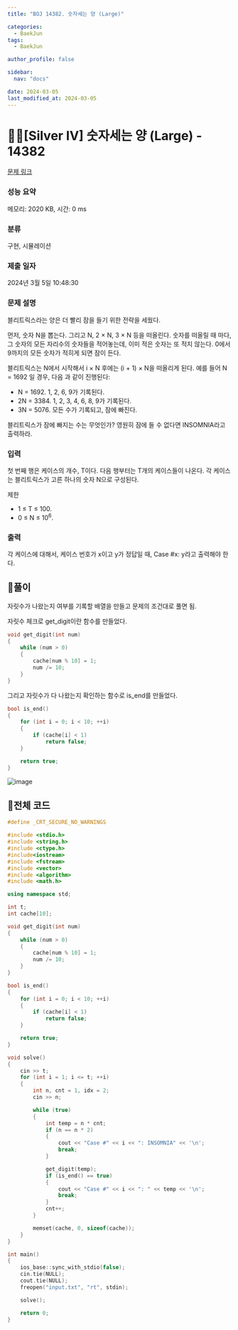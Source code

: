 ```yaml
---
title: "BOJ 14382. 숫자세는 양 (Large)"

categories:
  - BaekJun
tags:
  - BaekJun

author_profile: false

sidebar:
  nav: "docs"

date: 2024-03-05
last_modified_at: 2024-03-05
---
```


# 🙇‍♀️[Silver IV] 숫자세는 양 (Large) - 14382 

[문제 링크](https://www.acmicpc.net/problem/14382) 

### 성능 요약

메모리: 2020 KB, 시간: 0 ms

### 분류

구현, 시뮬레이션

### 제출 일자

2024년 3월 5일 10:48:30

### 문제 설명

<p dir="ltr">블리트릭스라는 양은 더 빨리 잠을 들기 위한 전략을 세웠다.</p>

<p dir="ltr">먼저, 숫자 N을 뽑는다. 그리고 N, 2 × N, 3 × N 등을 떠올린다. 숫자를 떠올릴 때 마다, 그 숫자의 모든 자리수의 숫자들을 적어놓는데, 이미 적은 숫자는 또 적지 않는다. 0에서 9까지의 모든 숫자가 적히게 되면 잠이 든다.</p>

<p dir="ltr">블리트릭스는 N에서 시작해서 i × N 후에는 (i + 1) × N을 떠올리게 된다. 예를 들어 N = 1692 일 경우, 다음 과 같이 진행된다:</p>

<ul>
	<li dir="ltr">N = 1692. 1, 2, 6, 9가 기록된다.</li>
	<li dir="ltr">2N = 3384. 1, 2, 3, 4, 6, 8, 9가 기록된다.</li>
	<li dir="ltr">3N = 5076. 모든 수가 기록되고, 잠에 빠진다.</li>
</ul>

<p>블리트릭스가 잠에 빠지는 수는 무엇인가? 영원히 잠에 들 수 없다면 INSOMNIA라고 출력하라.</p>

### 입력 

 <p dir="ltr">첫 번째 행은 케이스의 개수, T이다. 다음 행부터는 T개의 케이스들이 나온다. 각 케이스는 블리트릭스가 고른 하나의 숫자 N으로 구성된다.</p>

<p>제한</p>

<ul>
	<li>1 ≤ T ≤ 100.</li>
	<li>0 ≤ N ≤ 10<sup>6</sup>.</li>
</ul>

### 출력 

 <p>각 케이스에 대해서, 케이스 번호가 x이고 y가 정답일 때, Case #x: y라고 출력해야 한다.</p>

## 🚀풀이

자릿수가 나왔는지 여부를 기록할 배열을 만들고 문제의 조건대로 풀면 됨.  

자릿수 체크로 get_digit이란 함수를 만들었다.  

```cpp
void get_digit(int num)
{
	while (num > 0)
	{
		cache[num % 10] = 1;
		num /= 10;
	}
}
```

그리고 자릿수가 다 나왔는지 확인하는 함수로 is_end를 만들었다.  

```cpp
bool is_end()
{
	for (int i = 0; i < 10; ++i)
	{
		if (cache[i] < 1)
			return false;
	}

	return true;
}
```

![image](https://github.com/stopresent/BOJ/assets/86364202/c5027fbb-e293-4d6a-99a0-60e7f931845f)


## 🚀전체 코드

```cpp
#define _CRT_SECURE_NO_WARNINGS

#include <stdio.h>
#include <string.h>
#include <ctype.h>
#include<iostream>
#include <fstream>
#include <vector>
#include <algorithm>
#include <math.h>

using namespace std;

int t;
int cache[10];

void get_digit(int num)
{
	while (num > 0)
	{
		cache[num % 10] = 1;
		num /= 10;
	}
}

bool is_end()
{
	for (int i = 0; i < 10; ++i)
	{
		if (cache[i] < 1)
			return false;
	}

	return true;
}

void solve()
{
	cin >> t;
	for (int i = 1; i <= t; ++i)
	{
		int n, cnt = 1, idx = 2;
		cin >> n;

		while (true)
		{
			int temp = n * cnt;
			if (n == n * 2)
			{
				cout << "Case #" << i << ": INSOMNIA" << '\n';
				break;
			}

			get_digit(temp);
			if (is_end() == true)
			{
				cout << "Case #" << i << ": " << temp << '\n';
				break;
			}
			cnt++;
		}

		memset(cache, 0, sizeof(cache));
	}
}

int main()
{
	ios_base::sync_with_stdio(false);
	cin.tie(NULL);
	cout.tie(NULL);
	freopen("input.txt", "rt", stdin);

	solve();

	return 0;
}
```